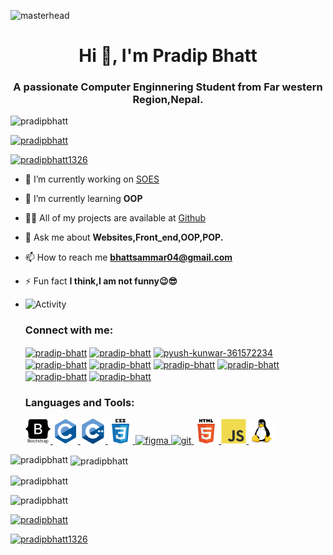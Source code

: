 ![masterhead](https://mir-s3-cdn-cf.behance.net/project_modules/max_1200/a9bcf848792119.58a2322602139.gif)

<h1 align="center">Hi 👋, I'm Pradip Bhatt</h1>
<h3 align="center">A passionate Computer Enginnering Student from Far western Region,Nepal.</h3>

<p align="left"> <img src="https://komarev.com/ghpvc/?username=pradipbhatt&label=Profile%20views&color=0e75b6&style=flat" alt="pradipbhatt" /> </p>

<p align="left"> <a href="https://github.com/ryo-ma/github-profile-trophy"><img src="https://github-profile-trophy.vercel.app/?username=pradipbhatt" alt="pradipbhatt" /></a> </p>

<p align="left"> <a href="https://twitter.com/pradipbhatt1326" target="blank"><img src="https://img.shields.io/twitter/follow/pradipbhatt1326?logo=twitter&style=for-the-badge" alt="pradipbhatt1326" /></a> </p>

- 🔭 I’m currently working on [SOES](https://soes.netlify.app)

- 🌱 I’m currently learning **OOP**

- 👨‍💻 All of my projects are available at [Github](https://pradipbhatt.github.io/third_page-template/)

- 💬 Ask me about **Websites,Front_end,OOP,POP.**

- 📫 How to reach me **bhattsammar04@gmail.com**

- ⚡ Fun fact **I think,I am not funny😉😎**
- ![Activity](https://activity-graph.herokuapp.com/graph?username=pradipbhatt&&theme=xcode)


    <h3 align="left">Connect with me:</h3>
    <p align="left">
    <a href="https://codepen.io/pradipbhatt" target="blank"><img align="center" src="https://raw.githubusercontent.com/rahuldkjain/github-profile-readme-generator/master/src/images/icons/Social/codepen.svg" alt="pradip-bhatt" height="30" width="40" /></a>
    <a href="https://twitter.com/PradipBhatt1326" target="blank"><img align="center" src="https://raw.githubusercontent.com/rahuldkjain/github-profile-readme-generator/master/src/images/icons/Social/twitter.svg" alt="pradip-bhatt" height="30" width="40" /></a>
    <a href="https://www.linkedin.com/in/pradip-bhatt-328713232/" target="blank"><img align="center" src="https://raw.githubusercontent.com/rahuldkjain/github-profile-readme-generator/master/src/images/icons/Social/linked-in-alt.svg" alt="pyush-kunwar-361572234" height="30" width="40" /></a>
    <a href="https://stackoverflow.com/users/edit/19032421" target="blank"><img align="center" src="https://raw.githubusercontent.com/rahuldkjain/github-profile-readme-generator/master/src/images/icons/Social/stack-overflow.svg" alt="pradip-bhatt" height="30" width="40" /></a>
    <a href="https://www.facebook.com/pradipbhatt1881/" target="blank"><img align="center" src="https://raw.githubusercontent.com/rahuldkjain/github-profile-readme-generator/master/src/images/icons/Social/facebook.svg" alt="pradip-bhatt" height="30" width="40" /></a>
    <a href="https://www.instagram.com/pradipbhatt3/" target="blank"><img align="center" src="https://raw.githubusercontent.com/rahuldkjain/github-profile-readme-generator/master/src/images/icons/Social/instagram.svg" alt="pradip-bhatt" height="30" width="40" /></a>
    <a href="https://dribbble.com/pradipbhatt1326?onboarding=true" target="blank"><img align="center" src="https://raw.githubusercontent.com/rahuldkjain/github-profile-readme-generator/master/src/images/icons/Social/dribbble.svg" alt="pradip-bhatt" height="30" width="40" /></a>
    <a href="https://www.codechef.com/users/bhattsammar04" target="blank"><img align="center" src="https://cdn.jsdelivr.net/npm/simple-icons@3.1.0/icons/codechef.svg" alt="pradip-bhatt" height="30" width="40" /></a>
    <a href="https://auth.geeksforgeeks.org/user/6pz5n5qa82ffmrm5i1mh98d94vk3hd8pta6hrivv" target="blank"><img align="center" src="https://raw.githubusercontent.com/rahuldkjain/github-profile-readme-generator/master/src/images/icons/Social/geeks-for-geeks.svg" alt="pradip-bhatt" height="30" width="40" /></a>
    </p>
    
    <h3 align="left">Languages and Tools:</h3><a href="https://getbootstrap.com" target="_blank" rel="noreferrer"> <img src="https://raw.githubusercontent.com/devicons/devicon/master/icons/bootstrap/bootstrap-plain-wordmark.svg" alt="bootstrap" width="40" height="40"/> </a> <a href="https://www.cprogramming.com/" target="_blank" rel="noreferrer"> <img src="https://raw.githubusercontent.com/devicons/devicon/master/icons/c/c-original.svg" alt="c" width="40" height="40"/> </a> <a href="https://www.w3schools.com/cpp/" target="_blank" rel="noreferrer"> <img src="https://raw.githubusercontent.com/devicons/devicon/master/icons/cplusplus/cplusplus-original.svg" alt="cplusplus" width="40" height="40"/> </a> <a href="https://www.w3schools.com/css/" target="_blank" rel="noreferrer"> <img src="https://raw.githubusercontent.com/devicons/devicon/master/icons/css3/css3-original-wordmark.svg" alt="css3" width="40" height="40"/> </a> <a href="https://www.figma.com/" target="_blank" rel="noreferrer"> <img src="https://www.vectorlogo.zone/logos/figma/figma-icon.svg" alt="figma" width="40" height="40"/> </a> <a href="https://git-scm.com/" target="_blank" rel="noreferrer"> <img src="https://www.vectorlogo.zone/logos/git-scm/git-scm-icon.svg" alt="git" width="40" height="40"/> </a> <a href="https://www.w3.org/html/" target="_blank" rel="noreferrer"> <img src="https://raw.githubusercontent.com/devicons/devicon/master/icons/html5/html5-original-wordmark.svg" alt="html5" width="40" height="40"/> </a> <a href="https://developer.mozilla.org/en-US/docs/Web/JavaScript" target="_blank" rel="noreferrer"> <img src="https://raw.githubusercontent.com/devicons/devicon/master/icons/javascript/javascript-original.svg" alt="javascript" width="40" height="40"/> </a> <a href="https://www.linux.org/" target="_blank" rel="noreferrer"> <img src="https://raw.githubusercontent.com/devicons/devicon/master/icons/linux/linux-original.svg" alt="linux" width="40" height="40"/> </a> </p>
    
<p><img align="left" src="https://github-readme-stats.vercel.app/api/top-langs?username=pradipbhatt&show_icons=true&locale=en&layout=compact" alt="pradipbhatt" /></p>

<p>&nbsp;<img align="center" src="https://github-readme-stats.vercel.app/api?username=pradipbhatt&show_icons=true&locale=en" alt="pradipbhatt" /></p>

<p><img align="center" src="https://github-readme-streak-stats.herokuapp.com/?user=pradipbhatt&" alt="pradipbhatt" /></p>


<p align="left"> <img src="https://komarev.com/ghpvc/?username=pradipbhatt&label=Profile%20views&color=0e75b6&style=flat" alt="pradipbhatt" /> </p>

<p align="left"> <a href="https://github.com/ryo-ma/github-profile-trophy"><img src="https://github-profile-trophy.vercel.app/?username=pradipbhatt" alt="pradipbhatt" /></a> </p>

<p align="left"> <a href="https://twitter.com/pradipbhatt1326" target="blank"><img src="https://img.shields.io/twitter/follow/pradipbhatt1326?logo=twitter&style=for-the-badge" alt="pradipbhatt1326" /></a> </p>
